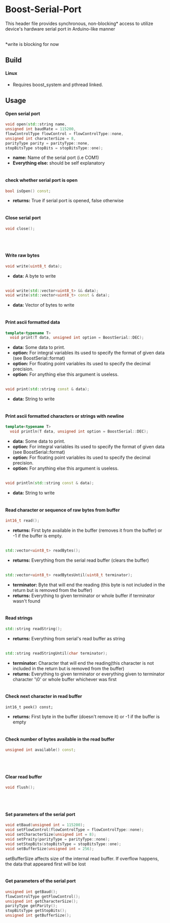 # Boost-Serial-Port

This header file provides synchronous, non-blocking* access to utilize device's hardware serial port in Arduino-like manner<br /><br />

*write is blocking for now

## Build
#### Linux
+ Requires boost_system and pthread linked.

## Usage

#### Open serial port
```cpp
void open(std::string name,
unsigned int baudRate = 115200,
flowControlType flowControl = flowControlType::none,
unsigned int characterSize = 8,
parityType parity = parityType::none,
stopBitsType stopBits = stopBitsType::one);
```
+ **name:** Name of the serial port (i.e COM1)
+ **Everything else:** should be self explanatory <br /><br />

#### check whether serial port is open
```cpp
bool isOpen() const;
```
+ **returns:** True if serial port is opened, false otherwise<br /><br />

#### Close serial port
```cpp
void close();
```
<br /><br />
#### Write raw bytes
```cpp
void write(uint8_t data);
```
+ **data:** A byte to write<br /><br />
```cpp
void write(std::vector<uint8_t> && data);
void write(std::vector<uint8_t> const & data);
```
+ **data:** Vector of bytes to write<br /><br />

#### Print ascii formatted data
```cpp
template<typename T>
  void print(T data, unsigned int option = BoostSerial::DEC);
```
+ **data:** Some data to print. 
+ **option:** For integral variables its used to specify the format of given data (see BoostSerial::format)
+ **option:** For floating point variables its used to specify the decimal precision.
+ **option:** For anything else this argument is useless.<br /><br />

```cpp
void print(std::string const & data);
 ```
 + **data:** String to write<br /><br />
 
#### Print ascii formatted characters or strings with newline
```cpp
template<typename T>
  void println(T data, unsigned int option = BoostSerial::DEC);
```
+ **data:** Some data to print. 
+ **option:** For integral variables its used to specify the format of given data (see BoostSerial::format)
+ **option:** For floating point variables its used to specify the decimal precision.
+ **option:** For anything else this argument is useless.<br /><br />

```cpp
void println(std::string const & data);
```
 + **data:** String to write<br /><br />

#### Read character or sequence of raw bytes from buffer
```cpp
int16_t read();
```
+ **returns:** First byte available in the buffer (removes it from the buffer) or -1 if the buffer is empty.<br /><br />

```cpp
std::vector<uint8_t> readBytes();
```
+ **returns:** Everything from the serial read buffer (clears the buffer)<br /><br />

```cpp
std::vector<uint8_t> readBytesUntil(uint8_t terminator);
```
+ **terminator:** Byte that will end the reading (this byte is not included in the return but is removed from the buffer)
+ **returns:** Everything to given terminator or whole buffer if terminator wasn't found<br /><br />

#### Read strings
```cpp
std::string readString();
```
+ **returns:** Everything from serial's read buffer as string<br /><br />

```cpp
std::string readStringUntil(char terminator);
```
+ **terminator:** Character that will end the reading(this character is not included in the return but is removed from the buffer)
+ **returns:** Everything to given terminator or everything given to terminator character '\0' or whole buffer whichever was first<br /><br />

#### Check next character in read buffer
```
int16_t peek() const;
```
+ **returns:** First byte in the buffer (doesn't remove it) or -1 if the buffer is empty<br /><br />

#### Check number of bytes available in the read buffer
```cpp
unsigned int available() const;
```
<br /><br />
#### Clear read buffer
```cpp
void flush();
```
<br /><br />
#### Set parameters of the serial port
```cpp
void etBaud(unsigned int = 115200);
void setFlowControl(flowControlType = flowControlType::none);
void setCharacterSize(unsigned int = 8);
void setPraity(parityType = parityType::none);
void setStopBits(stopBitsType = stopBitsType::one);
void setBufferSize(unsigned int = 256);
```
setBufferSize affects size of the internal read buffer. If overflow happens, the data that appeared first will be lost<br /><br />

#### Get parameters of the serial port
```cpp
unsigned int getBaud();
flowControlType getFlowControl();
unsigned int getCharacterSize();
parityType getParity();
stopBitsType getStopBits();
unsigned int getBufferSize();
```
